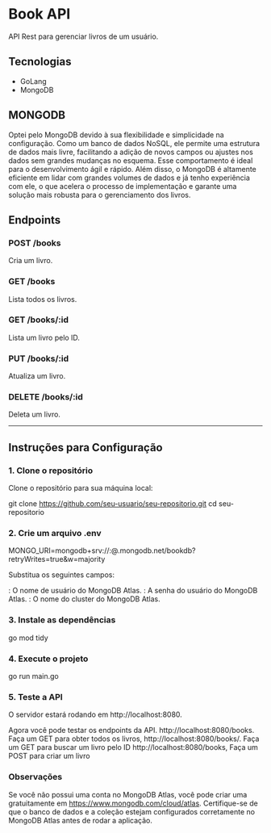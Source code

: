 # Book API

API Rest para gerenciar livros de um usuário.

## Tecnologias
- GoLang
- MongoDB

## MONGODB
Optei pelo MongoDB devido à sua flexibilidade e simplicidade na configuração. Como um banco de dados NoSQL, ele permite uma estrutura de dados mais livre, facilitando a adição de novos campos ou ajustes nos dados sem grandes mudanças no esquema. Esse comportamento é ideal para o desenvolvimento ágil e rápido. Além disso, o MongoDB é altamente eficiente em lidar com grandes volumes de dados e já tenho experiência com ele, o que acelera o processo de implementação e garante uma solução mais robusta para o gerenciamento dos livros.

## Endpoints

### POST /books
Cria um livro.

### GET /books
Lista todos os livros.

### GET /books/:id
Lista um livro pelo ID.

### PUT /books/:id
Atualiza um livro.

### DELETE /books/:id
Deleta um livro.

---

## Instruções para Configuração

### 1. Clone o repositório

Clone o repositório para sua máquina local:

git clone https://github.com/seu-usuario/seu-repositorio.git
cd seu-repositorio

### 2. Crie um arquivo .env

MONGO_URI=mongodb+srv://<username>:<password>@<cluster>.mongodb.net/bookdb?retryWrites=true&w=majority

Substitua os seguintes campos:

<username>: O nome de usuário do MongoDB Atlas.
<password>: A senha do usuário do MongoDB Atlas.
<cluster>: O nome do cluster do MongoDB Atlas.

### 3. Instale as dependências

go mod tidy

### 4. Execute o projeto

go run main.go

### 5. Teste a API

O servidor estará rodando em http://localhost:8080.

Agora você pode testar os endpoints da API. 
http://localhost:8080/books. Faça um GET para obter todos os livros,
http://localhost:8080/books/<id>. Faça um GET para buscar um livro pelo ID
http://localhost:8080/books, Faça um POST para criar um livro

### Observações
Se você não possui uma conta no MongoDB Atlas, você pode criar uma gratuitamente em https://www.mongodb.com/cloud/atlas.
Certifique-se de que o banco de dados e a coleção estejam configurados corretamente no MongoDB Atlas antes de rodar a aplicação.




